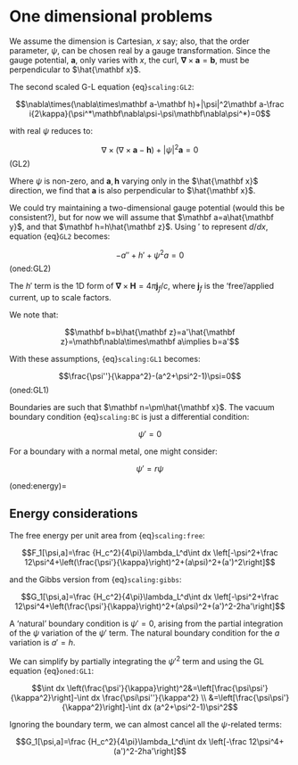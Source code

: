 # One dimensional problems

We assume the dimension is Cartesian, $x$ say; also, that the order parameter, $\psi$, can be chosen real by a gauge transformation. Since the gauge potential, $\mathbf a$, only varies with $x$, the curl, $\mathbf\nabla\times\mathbf a=\mathbf b$, must be perpendicular to $\hat{\mathbf x}$.

The second scaled G-L equation {eq}`scaling:GL2`:

$$\nabla\times(\nabla\times\mathbf a-\mathbf h)+|\psi|^2\mathbf a-\frac i{2\kappa}(\psi^*\mathbf\nabla\psi-\psi\mathbf\nabla\psi^*)=0$$

with real $\psi$ reduces to:

$$\nabla\times(\nabla\times\mathbf a-\mathbf h)+|\psi|^2\mathbf a=0$$(GL2)

Where $\psi$ is non-zero, and $\mathbf a,\mathbf h$ varying only in the $\hat{\mathbf x}$ direction, we find that $\mathbf a$ is also perpendicular to $\hat{\mathbf x}$.

We could try maintaining a two-dimensional gauge potential (would this be consistent?), but for now we will assume that $\mathbf a=a\hat{\mathbf y}$, and that $\mathbf h=h\hat{\mathbf z}$. Using $'$ to represent $d/dx$, equation {eq}`GL2` becomes:

$$-a''+h'+\psi^2a=0$$(oned:GL2)

The $h'$ term is the 1D form of $\mathbf\nabla\times\mathbf H=4\pi \mathbf j_f/c$, where $\mathbf j_f$ is the &lsquo;free&rsquo;/applied current, up to scale factors.

We note that:

$$\mathbf b=b\hat{\mathbf z}=a'\hat{\mathbf z}=\mathbf\nabla\times\mathbf a\implies b=a'$$

With these assumptions, {eq}`scaling:GL1` becomes:

$$\frac{\psi''}{\kappa^2}-(a^2+\psi^2-1)\psi=0$$(oned:GL1)

Boundaries are such that $\mathbf n=\pm\hat{\mathbf x}$. The vacuum boundary condition {eq}`scaling:BC` is just a differential condition:

$$\psi'=0$$

For a boundary with a normal metal, one might consider:

$$\psi'=r\psi$$

(oned:energy)=
## Energy considerations

The free energy per unit area from {eq}`scaling:free`:

$$F_1[\psi,a]=\frac {H_c^2}{4\pi}\lambda_L^d\int dx \left[-\psi^2+\frac 12\psi^4+\left(\frac{\psi'}{\kappa}\right)^2+(a\psi)^2+(a')^2\right]$$

and the Gibbs version from {eq}`scaling:gibbs`:

$$G_1[\psi,a]=\frac {H_c^2}{4\pi}\lambda_L^d\int dx \left[-\psi^2+\frac 12\psi^4+\left(\frac{\psi'}{\kappa}\right)^2+(a\psi)^2+(a')^2-2ha'\right]$$

A &lsquo;natural&rsquo; boundary condition is $\psi'=0$, arising from the partial integration of the $\psi$ variation of the $\psi'$ term. The natural boundary condition for the $a$ variation is $a'=h$.

We can simplify by partially integrating the $\psi'^2$ term and using the GL equation {eq}`oned:GL1`:

$$\int dx \left(\frac{\psi'}{\kappa}\right)^2&=\left[\frac{\psi\psi'}{\kappa^2}\right]-\int dx \frac{\psi\psi''}{\kappa^2} \\
&=\left[\frac{\psi\psi'}{\kappa^2}\right]-\int dx (a^2+\psi^2-1)\psi^2$$

Ignoring the boundary term, we can almost cancel all the $\psi$-related terms:

$$G_1[\psi,a]=\frac {H_c^2}{4\pi}\lambda_L^d\int dx \left[-\frac 12\psi^4+(a')^2-2ha'\right]$$
